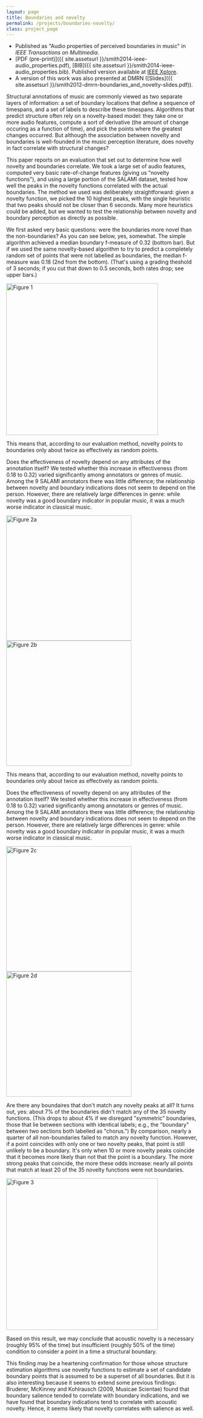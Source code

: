 ```yaml
---
layout: page
title: Boundaries and novelty
permalink: /projects/boundaries-novelty/
class: project_page
---
```


- Published as "Audio properties of perceived boundaries in music" in *IEEE Transactions on Multimedia.*
- [PDF (pre-print)]({{ site.assetsurl }}/smith2014-ieee-audio_properties.pdf), [BIB]({{ site.assetsurl }}/smith2014-ieee-audio_properties.bib). Published version available at [IEEE Xplore](http://ieeexplore.ieee.org/xpl/articleDetails.jsp?arnumber=6762890).
- A version of this work was also presented at DMRN ([Slides]({{ site.assetsurl }}/smith2012-dmrn-boundaries_and_novelty-slides.pdf)).

Structural annotations of music are commonly viewed as two separate layers of information: a set of boundary locations that define a sequence of timespans, and a set of labels to describe these timespans. Algorithms that predict structure often rely on a novelty-based model: they take one or more audio features, compute a sort of derivative (the amount of change occuring as a function of time), and pick the points where the greatest changes occurred. But although the association between novelty and boundaries is well-founded in the music perception literature, does novelty in fact correlate with structural changes?

This paper reports on an evaluation that set out to determine how well novelty and boundaries correlate. We took a large set of audio features, computed very basic rate-of-change features (giving us "novelty functions"), and using a large portion of the SALAMI dataset, tested how well the peaks in the novelty functions correlated with the actual boundaries. The method we used was deliberately straightforward: given a novelty function, we picked the 10 highest peaks, with the single heuristic that two peaks should not be closer than 6 seconds. Many more heuristics could be added, but we wanted to test the relationship between novelty and boundary perception as directly as possible.

We first asked very basic questions: were the boundaries more novel than the non-boundaries? As you can see below, yes, somewhat. The simple algorithm achieved a median boundary f-measure of 0.32 (bottom bar). But if we used the same novelty-based algorithm to try to predict a completely random set of points that were not labelled as boundaries, the median f-measure was 0.18 (2nd from the bottom). (That's using a grading theshold of 3 seconds; if you cut that down to 0.5 seconds, both rates drop; see upper bars.)

<div class="project_img"><a href="{{ site.baseurl }}/images/boundaries_novelty-figure_1.png"><img src="{{ site.baseurl }}/images/boundaries_novelty-figure_1.png" alt="Figure 1" style="width: 400px;"/></a></div>

This means that, according to our evaluation method, novelty points to boundaries only about twice as effectively as random points.

Does the effectiveness of novelty depend on any attributes of the annotation itself? We tested whether this increase in effectiveness (from 0.18 to 0.32) varied significantly among annotators or genres of music. Among the 9 SALAMI annotators there was little difference; the relationship between novelty and boundary indications does not seem to depend on the person. However, there are relatively large differences in genre: while novelty was a good boundary indicator in popular music, it was a much worse indicator in classical music.

<div class="project_img">
	<a href="{{ site.baseurl }}/images/boundaries_novelty-figure_2c.png"><img src="{{ site.baseurl }}/images/boundaries_novelty-figure_2a.png" alt="Figure 2a" style="width: 330px;"/></a>
	<a href="{{ site.baseurl }}/images/boundaries_novelty-figure_2d.png"><img src="{{ site.baseurl }}/images/boundaries_novelty-figure_2b.png" alt="Figure 2b" style="width: 330px;"/></a>
</div>

This means that, according to our evaluation method, novelty points to boundaries only about twice as effectively as random points.

Does the effectiveness of novelty depend on any attributes of the annotation itself? We tested whether this increase in effectiveness (from 0.18 to 0.32) varied significantly among annotators or genres of music. Among the 9 SALAMI annotators there was little difference; the relationship between novelty and boundary indications does not seem to depend on the person. However, there are relatively large differences in genre: while novelty was a good boundary indicator in popular music, it was a much worse indicator in classical music.

<div class="project_img">
	<a href="{{ site.baseurl }}/images/boundaries_novelty-figure_2c.png"><img src="{{ site.baseurl }}/images/boundaries_novelty-figure_2c.png" alt="Figure 2c" style="width: 330px;"/></a>
	<a href="{{ site.baseurl }}/images/boundaries_novelty-figure_2d.png"><img src="{{ site.baseurl }}/images/boundaries_novelty-figure_2d.png" alt="Figure 2d" style="width: 330px;"/></a>
</div>

Are there any boundaires that don't match any novelty peaks at all? It turns out, yes: about 7% of the boundaries didn't match any of the 35 novelty functions. (This drops to about 4% if we disregard "symmetric" boundaries, those that lie between sections with identical labels; e.g., the "boundary" between two sections both labelled as "chorus.") By comparison, nearly a quarter of all non-boundaries failed to match any novelty function. However, if a point coincides with only one or two novelty peaks, that point is still unlikely to be a boundary. It's only when 10 or more novelty peaks coincide that it becomes more likely than not that the point is a boundary. The more strong peaks that coincide, the more these odds increase: nearly all points that match at least 20 of the 35 novelty functions were not boundaries.

<div class="project_img"><a href="{{ site.baseurl }}/images/boundaries_novelty-figure_3.png"><img src="{{ site.baseurl }}/images/boundaries_novelty-figure_3.png" alt="Figure 3" style="width: 400px;"/></a></div>

Based on this result, we may conclude that acoustic novelty is a necessary (roughly 95% of the time) but insufficient (roughly 50% of the time) condition to consider a point in a time a structural boundary.

This finding may be a heartening confirmation for those whose structure estimation algorithms use novelty functions to estimate a set of candidate boundary points that is assumed to be a superset of all boundaries. But it is also interesting because it seems to extend some previous findings: Bruderer, McKinney and Kohlrausch (2009, Musicae Scientae) found that boundary salience tended to correlate with boundary indications, and we have found that boundary indications tend to correlate with acoustic novelty. Hence, it seems likely that novelty correlates with salience as well.